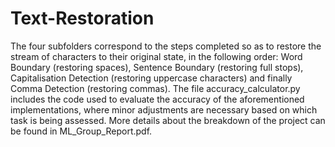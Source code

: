 # Text-Restoration

The four subfolders correspond to the steps completed so as to restore the stream of characters to their original state, in the following order: Word Boundary (restoring spaces), Sentence Boundary (restoring full stops), Capitalisation Detection (restoring uppercase characters) and finally Comma Detection (restoring commas). The file accuracy_calculator.py includes the code used to evaluate the accuracy of the aforementioned implementations, where minor adjustments are necessary based on which task is being assessed. More details about the breakdown of the project can be found in ML_Group_Report.pdf.
